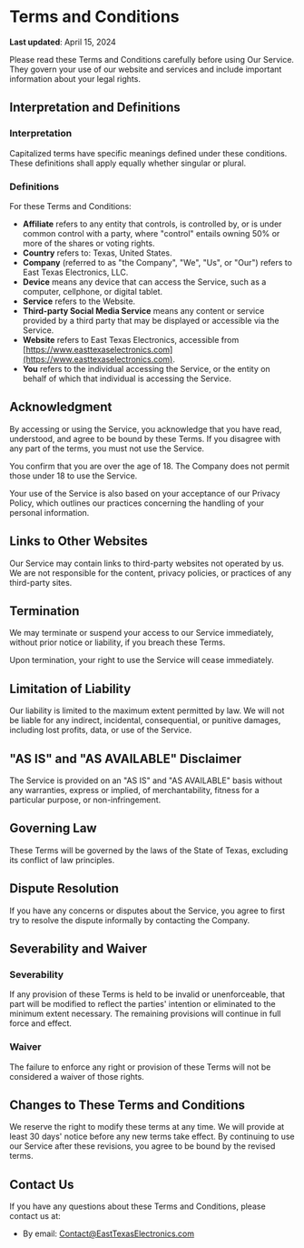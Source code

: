 # Terms and Conditions

**Last updated**: April 15, 2024

Please read these Terms and Conditions carefully before using Our Service. They govern your use of our website and services and include important information about your legal rights.

## Interpretation and Definitions

### Interpretation

Capitalized terms have specific meanings defined under these conditions. These definitions shall apply equally whether singular or plural.

### Definitions

For these Terms and Conditions:

- **Affiliate** refers to any entity that controls, is controlled by, or is under common control with a party, where "control" entails owning 50% or more of the shares or voting rights.
- **Country** refers to: Texas, United States.
- **Company** (referred to as "the Company", "We", "Us", or "Our") refers to East Texas Electronics, LLC.
- **Device** means any device that can access the Service, such as a computer, cellphone, or digital tablet.
- **Service** refers to the Website.
- **Third-party Social Media Service** means any content or service provided by a third party that may be displayed or accessible via the Service.
- **Website** refers to East Texas Electronics, accessible from [https://www.easttexaselectronics.com](https://www.easttexaselectronics.com).
- **You** refers to the individual accessing the Service, or the entity on behalf of which that individual is accessing the Service.

## Acknowledgment

By accessing or using the Service, you acknowledge that you have read, understood, and agree to be bound by these Terms. If you disagree with any part of the terms, you must not use the Service.

You confirm that you are over the age of 18. The Company does not permit those under 18 to use the Service.

Your use of the Service is also based on your acceptance of our Privacy Policy, which outlines our practices concerning the handling of your personal information.

## Links to Other Websites

Our Service may contain links to third-party websites not operated by us. We are not responsible for the content, privacy policies, or practices of any third-party sites.

## Termination

We may terminate or suspend your access to our Service immediately, without prior notice or liability, if you breach these Terms.

Upon termination, your right to use the Service will cease immediately.

## Limitation of Liability

Our liability is limited to the maximum extent permitted by law. We will not be liable for any indirect, incidental, consequential, or punitive damages, including lost profits, data, or use of the Service.

## "AS IS" and "AS AVAILABLE" Disclaimer

The Service is provided on an "AS IS" and "AS AVAILABLE" basis without any warranties, express or implied, of merchantability, fitness for a particular purpose, or non-infringement.

## Governing Law

These Terms will be governed by the laws of the State of Texas, excluding its conflict of law principles.

## Dispute Resolution

If you have any concerns or disputes about the Service, you agree to first try to resolve the dispute informally by contacting the Company.

## Severability and Waiver

### Severability

If any provision of these Terms is held to be invalid or unenforceable, that part will be modified to reflect the parties' intention or eliminated to the minimum extent necessary. The remaining provisions will continue in full force and effect.

### Waiver

The failure to enforce any right or provision of these Terms will not be considered a waiver of those rights.

## Changes to These Terms and Conditions

We reserve the right to modify these terms at any time. We will provide at least 30 days' notice before any new terms take effect. By continuing to use our Service after these revisions, you agree to be bound by the revised terms.

## Contact Us

If you have any questions about these Terms and Conditions, please contact us at:

- By email: [Contact@EastTexasElectronics.com](mailto:Contact@EastTexasElectronics.com)
